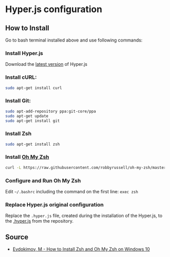 # Hyper.js configuration

## How to Install

Go to bash terminal installed above and use following commands:

### Install Hyper.js

Download the [latest version](https://hyper.is/) of Hyper.js

### Install cURL:

```bash
sudo apt-get install curl
```

### Install Git:

```bash
sudo apt-add-repository ppa:git-core/ppa
sudo apt-get update
sudo apt-get install git
```

### Install Zsh

```bash
sudo apt-get install zsh
```

### Install [Oh My Zsh](https://github.com/robbyrussell/oh-my-zsh)

```bash
curl -L https://raw.githubusercontent.com/robbyrussell/oh-my-zsh/master/tools/install.sh | bash
```

### Configure and Run Oh My Zsh

Edit `~/.bashrc` including the command on the first line: `exec zsh`

### Replace Hyper.js original configuration

Replace the `.hyper.js` file, created during the installation of the Hyper.js, to the [.hyper.js](.hyper.js) from the repository.

## Source

- [Evdokimov, M - How to Install Zsh and Oh My Zsh on Windows 10](https://evdokimovm.github.io/windows/zsh/shell/syntax/highlighting/ohmyzsh/hyper/terminal/2017/02/24/how-to-install-zsh-and-oh-my-zsh-on-windows-10.html)